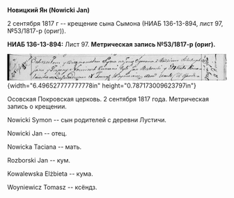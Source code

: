 **Новицкий Ян (Nowicki Jan)**

2 сентября 1817 г -- крещение сына Сымона (НИАБ 136-13-894, лист 97,
№53/1817-р (ориг)).

**НИАБ 136-13-894:** Лист 97. **Метрическая запись №53/1817-р (ориг).**

![](./media/feed1c85e0d77655a136a55b9df5c52b3bf6bdfe.png){width="6.496527777777778in"
height="0.787173009623797in"}

Осовская Покровская церковь. 2 сентября 1817 года. Метрическая запись о
крещении.

Nowicki Symon -- сын родителей с деревни Лустичи.

Nowicki Jan -- отец.

Nowicka Taciana -- мать.

Rozborski Jan -- кум.

Kowalewska Elżbieta -- кума.

Woyniewicz Tomasz -- ксёндз.
